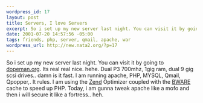 ```yaml
--- 
wordpress_id: 17
layout: post
title: Servers, I love Servers
excerpt: So i set up my new server last night. You can visit it by going to dopeman.org. Its real real nice. hehe. Dual P3 700mhz, 1gig ram, dual 9 gig scsi drives.. damn is it fast. I am running apache, PHP, MYSQL, Qmail, Qpopper,. It rules. I am using the Zend Optimizer coupled with the BWA...
date: 2001-07-20 14:57:56 -05:00
tags: friends, php, server, qmail, apache, war
wordpress_url: http://new.nata2.org/?p=17
---
```

So i set up my new server last night. You can visit it by going to <a href="http://www.dopeman.org">dopeman.org</a>. Its real real nice. hehe. Dual P3 700mhz, 1gig ram, dual 9 gig scsi drives.. damn is it fast. I am running apache, PHP, MYSQL, Qmail, Qpopper,. It rules. I am using the <a href="http://www.zend.com">Zend</a> Optimizer coupled with the <a href="http://bwcache.bware.it/cache.htm">BWARE</a> cache to speed up PHP. Today, i am gunna tweak apache like a mofo and then i will secure it like a fortress.. heh. 
